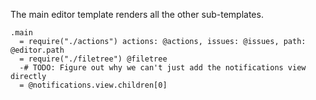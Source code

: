 The main editor template renders all the other sub-templates.

    .main
      = require("./actions") actions: @actions, issues: @issues, path: @editor.path
      = require("./filetree") @filetree
      -# TODO: Figure out why we can't just add the notifications view directly
      = @notifications.view.children[0]
